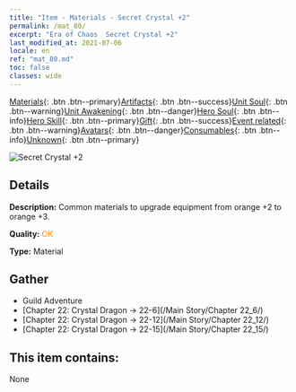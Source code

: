 ```yaml
---
title: "Item - Materials - Secret Crystal +2"
permalink: /mat_80/
excerpt: "Era of Chaos  Secret Crystal +2"
last_modified_at: 2021-07-06
locale: en
ref: "mat_80.md"
toc: false
classes: wide
---
```

 [Materials](/Items/){: .btn .btn--primary}[Artifacts](/Items/Artifacts/){: .btn .btn--success}[Unit Soul](/Items/UnitSoul/){: .btn .btn--warning}[Unit Awakening](/Items/UnitAwakening/){: .btn .btn--danger}[Hero Soul](/Items/HeroSoul/){: .btn .btn--info}[Hero Skill](/Items/HeroSkill/){: .btn .btn--primary}[Gift](/Items/Gift/){: .btn .btn--success}[Event related](/Items/Events/){: .btn .btn--warning}[Avatars](/Items/Avatars/){: .btn .btn--danger}[Consumables](/Items/Consumables/){: .btn .btn--info}[Unknown](/Items/Unknown/){: .btn .btn--primary}

 ![Secret Crystal +2](/images/t/i_cailiao_shuijing3.png)

## Details
 **Description:** Common materials to upgrade equipment from orange +2 to orange +3.

 **Quality:** <span style="color: #FF8C00">OK</span>

 **Type:** Material

## Gather

*    Guild Adventure 
*    [Chapter 22: Crystal Dragon -> 22-6](/Main Story/Chapter 22_6/) 
*    [Chapter 22: Crystal Dragon -> 22-12](/Main Story/Chapter 22_12/) 
*    [Chapter 22: Crystal Dragon -> 22-15](/Main Story/Chapter 22_15/) 

## This item contains:

  None

